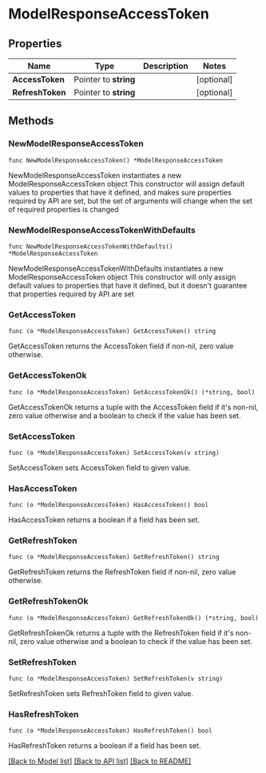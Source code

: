 # ModelResponseAccessToken

## Properties

Name | Type | Description | Notes
------------ | ------------- | ------------- | -------------
**AccessToken** | Pointer to **string** |  | [optional] 
**RefreshToken** | Pointer to **string** |  | [optional] 

## Methods

### NewModelResponseAccessToken

`func NewModelResponseAccessToken() *ModelResponseAccessToken`

NewModelResponseAccessToken instantiates a new ModelResponseAccessToken object
This constructor will assign default values to properties that have it defined,
and makes sure properties required by API are set, but the set of arguments
will change when the set of required properties is changed

### NewModelResponseAccessTokenWithDefaults

`func NewModelResponseAccessTokenWithDefaults() *ModelResponseAccessToken`

NewModelResponseAccessTokenWithDefaults instantiates a new ModelResponseAccessToken object
This constructor will only assign default values to properties that have it defined,
but it doesn't guarantee that properties required by API are set

### GetAccessToken

`func (o *ModelResponseAccessToken) GetAccessToken() string`

GetAccessToken returns the AccessToken field if non-nil, zero value otherwise.

### GetAccessTokenOk

`func (o *ModelResponseAccessToken) GetAccessTokenOk() (*string, bool)`

GetAccessTokenOk returns a tuple with the AccessToken field if it's non-nil, zero value otherwise
and a boolean to check if the value has been set.

### SetAccessToken

`func (o *ModelResponseAccessToken) SetAccessToken(v string)`

SetAccessToken sets AccessToken field to given value.

### HasAccessToken

`func (o *ModelResponseAccessToken) HasAccessToken() bool`

HasAccessToken returns a boolean if a field has been set.

### GetRefreshToken

`func (o *ModelResponseAccessToken) GetRefreshToken() string`

GetRefreshToken returns the RefreshToken field if non-nil, zero value otherwise.

### GetRefreshTokenOk

`func (o *ModelResponseAccessToken) GetRefreshTokenOk() (*string, bool)`

GetRefreshTokenOk returns a tuple with the RefreshToken field if it's non-nil, zero value otherwise
and a boolean to check if the value has been set.

### SetRefreshToken

`func (o *ModelResponseAccessToken) SetRefreshToken(v string)`

SetRefreshToken sets RefreshToken field to given value.

### HasRefreshToken

`func (o *ModelResponseAccessToken) HasRefreshToken() bool`

HasRefreshToken returns a boolean if a field has been set.


[[Back to Model list]](../README.md#documentation-for-models) [[Back to API list]](../README.md#documentation-for-api-endpoints) [[Back to README]](../README.md)


